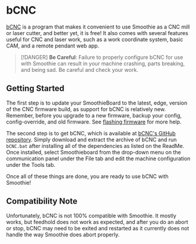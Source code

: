 
# bCNC

[bCNC](https://github.com/vlachoudis/bCNC) is a program that makes it convenient to use Smoothie as a CNC mill or laser cutter, and better yet, it is free! It also comes with several features useful for CNC and laser work, such as a work coordinate system, basic CAM, and a remote pendant web app.

> [!DANGER]
> **Be Careful**: Failure to properly configure bCNC for use with Smoothie can result in your machine crashing, parts breaking, and being sad. Be careful and check your work.

## Getting Started

The first step is to update your SmoothieBoard to the latest, edge, version of the CNC firmware build, as support for bCNC is relatively new. Remember, before you upgrade to a new firmware, backup your config, config-override, and old firmware. See [flashing firmware](http://smoothieware.org/flashing-smoothie-firmware.md) for more help.

The second step is to get bCNC, which is available at [bCNC's GitHub repository](https://github.com/vlachoudis/bCNC). Simply download and extract the archive of bCNC and run `bCNC.bat` after installing all of the dependencies as listed on the ReadMe. Once installed, select Smoothieboard from the drop-down menu on the communication panel under the File tab and edit the machine configuration under the Tools tab.

Once all of these things are done, you are ready to use bCNC with Smoothie!

## Compatibility Note

Unfortunately, bCNC is not 100% compatible with Smoothie. It mostly works, but feedhold does not work as expected, and after you do an abort or stop, bCNC may need to be exited and restarted as it currently does not handle the way Smoothie does abort properly.
